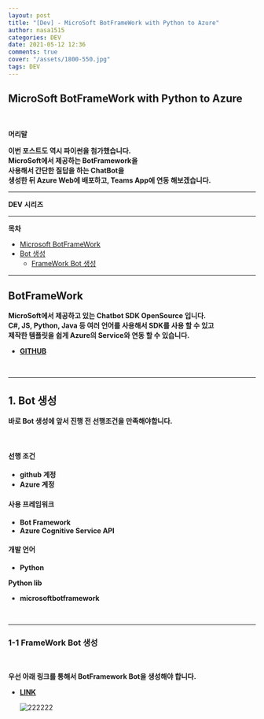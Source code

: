 ```yaml
---
layout: post
title: "[Dev] - MicroSoft BotFrameWork with Python to Azure"
author: nasa1515
categories: DEV
date: 2021-05-12 12:36
comments: true
cover: "/assets/1800-550.jpg"
tags: DEV
---
```




## **MicroSoft BotFrameWork with Python to Azure**


<br/>

**머리말**  

**이번 포스트도 역시 파이썬을 첨가했습니다.**  
**MicroSoft에서 제공하는 BotFramework을**  
**사용해서 간단한 질답을 하는 ChatBot을**  
**생성한 뒤 Azure Web에 배포하고, Teams App에 연동 해보겠습니다.**  

---

**DEV 시리즈**




---

**목차**

- [Microsoft BotFrameWork](#a1)
- [Bot 생성](#a2)
    - [FrameWork Bot 생성](#a3)


--- 

## **BotFrameWork** <a name="a1"></a> 

**MicroSoft에서 제공하고 있는 Chatbot SDK OpenSource 입니다.**  
**C#, JS, Python, Java 등 여러 언어를 사용해서 SDK를 사용 할 수 있고**  
**제작한 템플릿을 쉽게 Azure의 Service와 연동 할 수 있습니다.**  


* **[GITHUB](https://github.com/microsoft/botframework-sdk)**  

<br/>

---

## **1. Bot 생성** <a name="a2"></a> 

**바로 Bot 생성에 앞서 진행 전 선행조건을 만족해야합니다.** 

<br/>

#### **선행 조건**  

- **github 계정**
- **Azure 계정**

#### **사용 프레임워크**

- **Bot Framework**
- **Azure Cognitive Service API**

#### **개발 언어**

- **Python**

**Python lib**

- **microsoftbotframework** 


<br/>

---



### **1-1 FrameWork Bot 생성** <a name="a3"></a>

<br/>

**우선 아래 링크를 통해서 BotFramework Bot을 생성해야 합니다.** 

* **[LINK](https://dev.botframework.com/bots)**  

    ![222222](https://user-images.githubusercontent.com/69498804/117907858-78a82200-b312-11eb-8278-6bbd36ed7476.JPG)
